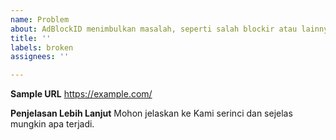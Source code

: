 ```yaml
---
name: Problem
about: AdBlockID menimbulkan masalah, seperti salah blockir atau lainnya.
title: ''
labels: broken
assignees: ''

---
```


**Sample URL**
https://example.com/

**Penjelasan Lebih Lanjut**
Mohon jelaskan ke Kami serinci dan sejelas mungkin apa terjadi.

